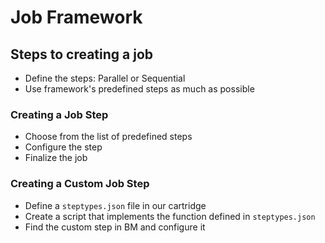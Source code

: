 # Job Framework

## Steps to creating a job

- Define the steps: Parallel or Sequential
- Use framework's predefined steps as much as possible

### Creating a Job Step

- Choose from the list of predefined steps
- Configure the step
- Finalize the job

### Creating a Custom Job Step

- Define a `steptypes.json` file in our cartridge
- Create a script that implements the function defined in `steptypes.json`
- Find the custom step in BM and configure it